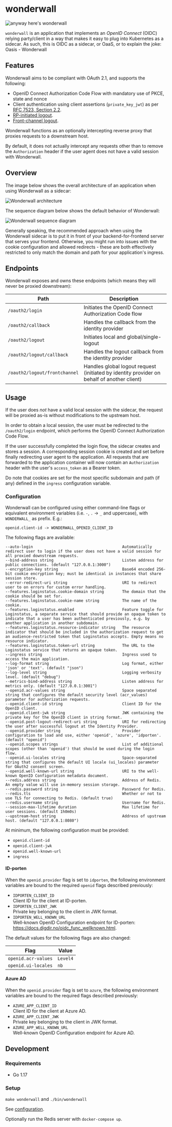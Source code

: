 # wonderwall

![anyway here's wonderwall](https://i.imgur.com/NhRLEej.png)

`wonderwall` is an application that implements an _OpenID Connect_ (OIDC) relying party/client in a way that makes it 
easy to plug into Kubernetes as a sidecar. As such, this is OIDC as a sidecar, or OaaS, or to explain the joke: 
Oasis - Wonderwall

## Features

Wonderwall aims to be compliant with OAuth 2.1, and supports the following:

- OpenID Connect Authorization Code Flow with mandatory use of PKCE, state and nonce
- Client authentication using client assertions (`private_key_jwt`) as
  per [RFC 7523, Section 2.2](https://datatracker.ietf.org/doc/html/rfc7523).
- [RP-initiated logout](https://openid.net/specs/openid-connect-rpinitiated-1_0.html).
- [Front-channel logout](https://openid.net/specs/openid-connect-frontchannel-1_0.html).

Wonderwall functions as an optionally intercepting reverse proxy that proxies requests to a downstream host.

By default, it does not actually intercept any requests other than to remove the `Authorization` header if the user
agent does not have a valid session with Wonderwall.

## Overview

The image below shows the overall architecture of an application when using Wonderwall as a sidecar:

![Wonderwall architecture](docs/assets/wonderwall-architecture.png)

The sequence diagram below shows the default behavior of Wonderwall:

![Wonderwall sequence diagram](docs/assets/wonderwall-sequence.png)

Generally speaking, the recommended approach when using the Wonderwall sidecar is to put it in front of
your backend-for-frontend server that serves your frontend. Otherwise, you might run into issues with the cookie
configuration and allowed redirects - these are both effectively restricted to only match the domain and path for your
application's ingress.

## Endpoints

Wonderwall exposes and owns these endpoints (which means they will never be proxied downstream):

| Path                          | Description                                                                                |
|-------------------------------|--------------------------------------------------------------------------------------------|
| `/oauth2/login`               | Initiates the OpenID Connect Authorization Code flow                                       |
| `/oauth2/callback`            | Handles the callback from the identity provider                                            |
| `/oauth2/logout`              | Initiates local and global/single-logout                                                   |
| `/oauth2/logout/callback`     | Handles the logout callback from the identity provider                                     |
| `/oauth2/logout/frontchannel` | Handles global logout request (initiated by identity provider on behalf of another client) |

## Usage

If the user does _not_ have a valid local session with the sidecar, the request will be proxied as-is without
modifications to the upstream host.

In order to obtain a local session, the user must be redirected to the `/oauth2/login` endpoint, which performs the
OpenID Connect Authorization Code Flow.

If the user successfully completed the login flow, the sidecar creates and stores a session. A corresponding session 
cookie is created and set before finally redirecting user agent to the application. All requests that 
are forwarded to the application container will now contain an `Authorization` header with the user's `access_token`
as a Bearer token.

Do note that cookies are set for the most specific subdomain and path (if any) defined in the `ingress` configuration
variable.

### Configuration

Wonderwall can be configured using either command-line flags or equivalent environment variables (i.e. `-`, `.` -> `_`
and uppercase), with `WONDERWALL_` as prefix. E.g.:

```text
openid.client-id -> WONDERWALL_OPENID_CLIENT_ID
```

The following flags are available:

```shell
--auto-login                                       Automatically redirect user to login if the user does not have a valid session for all proxied downstream requests.
--bind-address string                              Listen address for public connections. (default "127.0.0.1:3000")
--encryption-key string                            Base64 encoded 256-bit cookie encryption key; must be identical in instances that share session store.
--error-redirect-uri string                        URI to redirect user to on errors for custom error handling.
--features.loginstatus.cookie-domain string        The domain that the cookie should be set for.
--features.loginstatus.cookie-name string          The name of the cookie.
--features.loginstatus.enabled                     Feature toggle for Loginstatus, a separate service that should provide an opaque token to indicate that a user has been authenticated previously, e.g. by another application in another subdomain.
--features.loginstatus.resource-indicator string   The resource indicator that should be included in the authorization request to get an audience-restricted token that Loginstatus accepts. Empty means no resource indicator.
--features.loginstatus.token-url string            The URL to the Loginstatus service that returns an opaque token.
--ingress string                                   Ingress used to access the main application.
--log-format string                                Log format, either 'json' or 'text'. (default "json")
--log-level string                                 Logging verbosity level. (default "debug")
--metrics-bind-address string                      Listen address for metrics only. (default "127.0.0.1:3001")
--openid.acr-values string                         Space separated string that configures the default security level (acr_values) parameter for authorization requests.
--openid.client-id string                          Client ID for the OpenID client.
--openid.client-jwk string                         JWK containing the private key for the OpenID client in string format.
--openid.post-logout-redirect-uri string           URI for redirecting the user after successful logout at the Identity Provider.
--openid.provider string                           Provider configuration to load and use, either 'openid', 'azure', 'idporten'. (default "openid")
--openid.scopes strings                            List of additional scopes (other than 'openid') that should be used during the login flow.
--openid.ui-locales string                         Space-separated string that configures the default UI locale (ui_locales) parameter for OAuth2 consent screen.
--openid.well-known-url string                     URI to the well-known OpenID Configuration metadata document.
--redis.address string                             Address of Redis. An empty value will use in-memory session storage.
--redis.password string                            Password for Redis.
--redis.tls                                        Whether or not to use TLS for connecting to Redis. (default true)
--redis.username string                            Username for Redis.
--session-max-lifetime duration                    Max lifetime for user sessions. (default 1h0m0s)
--upstream-host string                             Address of upstream host. (default "127.0.0.1:8080")
```

At minimum, the following configuration must be provided:

- `openid.client-id`
- `openid.client-jwk`
- `openid.well-known-url`
- `ingress`

#### ID-porten

When the `openid.provider` flag is set to `idporten`, the following environment variables are bound to the required `openid`
flags described previously:

- `IDPORTEN_CLIENT_ID`  
  Client ID for the client at ID-porten.
- `IDPORTEN_CLIENT_JWK`  
  Private key belonging to the client in JWK format.
- `IDPORTEN_WELL_KNOWN_URL`  
  Well-known OpenID Configuration endpoint for ID-porten: <https://docs.digdir.no/oidc_func_wellknown.html>.

The default values for the following flags are also changed:

| Flag | Value |
| ---- | ----- |
| `openid.acr-values` | `Level4` |
| `openid.ui-locales` | `nb` |

#### Azure AD

When the `openid.provider` flag is set to `azure`, the following environment variables are bound to the required flags
described previously:

- `AZURE_APP_CLIENT_ID`  
  Client ID for the client at Azure AD.
- `AZURE_APP_CLIENT_JWK`  
  Private key belonging to the client in JWK format.
- `AZURE_APP_WELL_KNOWN_URL`  
  Well-known OpenID Configuration endpoint for Azure AD.

## Development

### Requirements

- Go 1.17

### Setup

`make wonderwall` and `./bin/wonderwall`

See [configuration](#configuration).

Optionally run the Redis server with `docker-compose up`.
